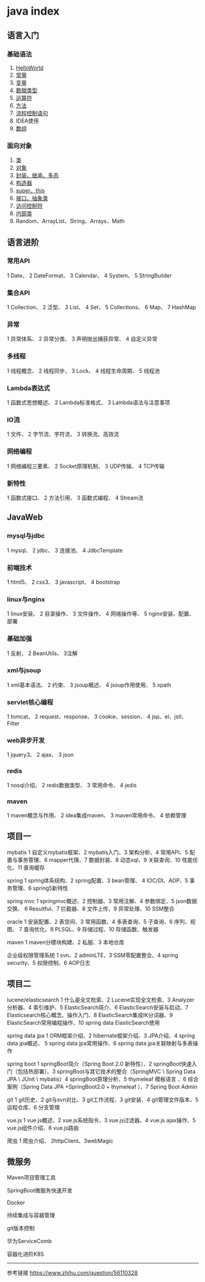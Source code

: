 # java index

## 语言入门
### 基础语法
1. [HelloWorld](javanote/helloworld.md)
2. [常量](javanote/constant.md)
3. [变量](javanote/value.md)
4. [数据类型](javanote/datatype.md)
5. [运算符](javanote/operator.md)
6. [方法](javanote/operator.md)
7. [流程控制语句](javanote/processcontrol.md)
8. IDEA使用
9. [数组](javanote/array.md)

### 面向对象
1. [类](javanote/class.md)
2. [对象](javanote/object.md)
3. [封装、继承、多态](javanote/subclass.md)
4. [构造器](javanote/constructor.md)
5. [super、this](javanote/superthis.md)
6. [接口、抽象类](javanote/abstractinterface.md)
7. [访问控制符](javanote/controlcharacter.md)
8. [内部类](javanote/innerclass.md)
9. Random、ArrayList、String、Arrays、Math

## 语言进阶

### 常用API
1 Date、
2 DateFormat、
3 Calendar、
4 System、
5 StringBuilder

### 集合API
1 Collection、
2 泛型、
3 List、
4 Set、
5 Collections、
6 Map、
7 HashMap

### 异常
1 异常体系、
2 异常分类、
3 声明抛出捕获异常、
4 自定义异常

### 多线程
1 线程概念、
2 线程同步、
3 Lock、
4 线程生命周期、
5 线程池

### Lambda表达式
1 函数式思想概述、
2 Lambda标准格式、
3 Lambda语法与注意事项

### IO流
1 文件、
2 字节流、字符流、
3 转换流、高效流

### 网络编程
1 网络编程三要素、
2 Socket原理机制、
3 UDP传输、
4 TCP传输

### 新特性
1 函数式接口、
2 方法引用、
3 函数式编程、
4 Stream流

## JavaWeb

### mysql与jdbc
1 mysql、
2 jdbc、
3 连接池、
4 JdbcTemplate

### 前端技术
1 html5、
2 css3、
3 javascript、
4 bootstrap

### linux与nginx
1 linux安装、
2 目录操作、
3 文件操作、
4 网络操作等、
5 nginx安装、配置、部署

### 基础加强
1 反射、
2 BeanUtils、
3注解

### xml与jsoup
1 xml基本语法、
2 约束、
3 jsoup概述、
4 jsoup作用使用、
5 xpath

### servlet核心编程
1 tomcat、
2 request、response、
3 cookie、session、
4 jsp、el、jstl、Filter

### web异步开发
1 jquery3、
2 ajax、
3 json

### redis
1 nosql介绍、
2 redis数据类型、
3 常用命令、
4 jedis

### maven
1 maven概念与作用、
2 idea集成maven、
3 maven常用命令、
4 依赖管理

## 项目一

mybatis	1 自定义mybatis框架、2 mybatis入门、3 架构分析、4 常用API、5 配置与事务管理、6 mapper代理、7 数据封装、8 动态sql、9 关联查询、10 性能优化、11 查询缓存

spring	1 spring体系结构、2 spring配置、3 bean管理、 4 IOC/DI、AOP、5 事务管理、6 spring5新特性

spring mvc	1 springmvc概述、2 控制器、3 常用注解、4 参数绑定、5 json数据交换、
6 Resultful、7 拦截器、8 文件上传、9 异常处理、10 SSM整合

oracle	1 安装配置、2 表空间、3 常用函数、4 多表查询、5 子查询、6 序列、视图、
7 查询优化、8 PLSQL、9 存储过程、10 存储函数、触发器

maven	1 maven分模块构建、2 私服、3 本地仓库

企业级权限管理系统	1 svn、2 adminLTE、3 SSM零配置整合、4 spring security、5 权限控制、6 AOP日志

## 项目二
lucene/elasticsearch	1 什么是全文检索、2 Lucene实现全文检索、3 Analyzer分析器、4 索引维护、5 ElasticSearch简介、6 ElasticSearch安装与启动、7 Elasticsearch核心概念、操作入门、8 ElasticSearch集成IK分词器、9 ElasticSearch常用编程操作、10 spring data ElasticSearch使用

spring data jpa	1 ORM框架介绍、2 hibernate框架介绍、3 JPA介绍、4 spring data jpa概述、
5 spring data jpa常用操作、6 spring data jpa关联映射与多表操作

spring boot	1 springBoot简介（Spring Boot 2.0 新特性）、2 springBoot快速入门（包括热部署）、3 springBoot与其它技术的整合（SpringMVC \ Spring Data JPA \ JUnit \  mybatis）4 springBoot原理分析、5 thymeleaf 模板语言 、6 综合案例（Spring Data JPA +SpringBoot2.0  + thymeleaf  ）、7 Spring Boot Admin

git	1 git历史、2 git与svn对比、3 git工作流程、3 git安装、4 git管理文件版本、5 运程仓库、6 分支管理 

vue.js	1 vue.js概述、2 vue.js系统指令、3 vue.js过滤器、4 vue.js ajax操作、5 vue.js组件介绍、6 vue.js路由

爬虫	1 爬虫介绍、 2httpClient、3webMagic


## 微服务
Maven项目管理工具

SpringBoot微服务快速开发 

Docker

持续集成与容器管理

git版本控制

华为ServiceComb

容器化进阶K8S 






---
参考链接
https://www.zhihu.com/question/56110328


